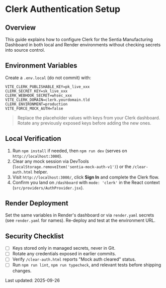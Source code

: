 # Clerk Authentication Setup

## Overview
This guide explains how to configure Clerk for the Sentia Manufacturing Dashboard in both local and Render environments without checking secrets into source control.

## Environment Variables
Create a `.env.local` (do not commit) with:

```
VITE_CLERK_PUBLISHABLE_KEY=pk_live_xxx
CLERK_SECRET_KEY=sk_live_xxx
CLERK_WEBHOOK_SECRET=whsec_xxx
VITE_CLERK_DOMAIN=clerk.yourdomain.tld
CLERK_ENVIRONMENT=production
VITE_FORCE_MOCK_AUTH=false
```

> Replace the placeholder values with keys from your Clerk dashboard. Rotate any previously exposed keys before adding the new ones.

## Local Verification
1. Run `npm install` if needed, then `npm run dev` (serves on `http://localhost:3000`).
2. Clear any mock session via DevTools (`localStorage.removeItem('sentia-mock-auth-v1')`) or the `/clear-auth.html` helper.
3. Visit `http://localhost:3000/`, click **Sign In** and complete the Clerk flow.
4. Confirm you land on `/dashboard` with `mode: 'clerk'` in the React context (`src/providers/AuthProvider.jsx`).

## Render Deployment
Set the same variables in Render's dashboard or via `render.yaml` secrets (see `render.yaml` for names). Re-deploy and test at the environment URL.

## Security Checklist
- [ ] Keys stored only in managed secrets, never in Git.
- [ ] Rotate any credentials exposed in earlier commits.
- [ ] Verify `/clear-auth.html` reports "Mock auth cleared" status.
- [ ] Run `npm run lint`, `npm run typecheck`, and relevant tests before shipping changes.

Last updated: 2025-09-26


